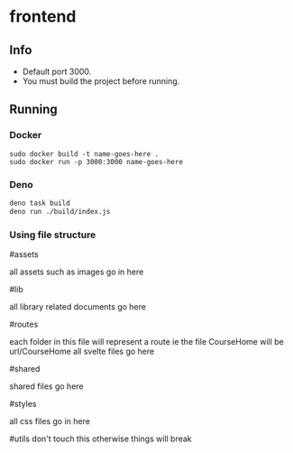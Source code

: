 # frontend

## Info
- Default port 3000.
- You must build the project before running.
## Running
### Docker
```
sudo docker build -t name-goes-here .
sudo docker run -p 3000:3000 name-goes-here
```
### Deno
```sh
deno task build
deno run ./build/index.js
```

### Using file structure

#assets

all assets such as images go in here

#lib

all library related documents go here

#routes

each folder in this file will represent a route ie the file CourseHome will be url/CourseHome
all svelte files go here

#shared 

shared files go here

#styles

all css files go in here

#utils
don't touch this otherwise things will break